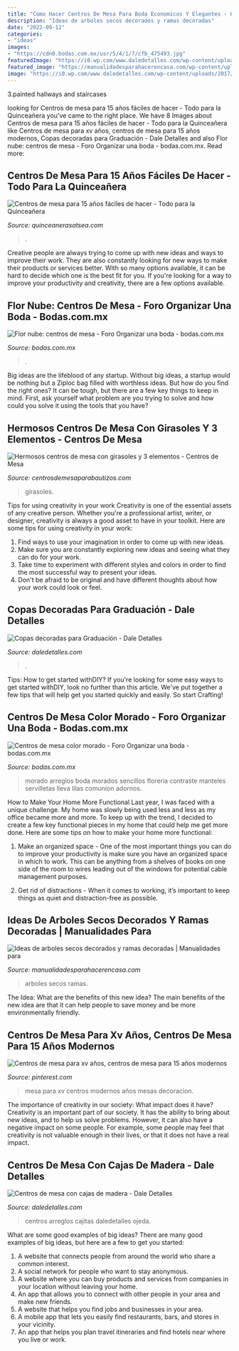 ```yaml
---
title: "Como Hacer Centros De Mesa Para Boda Economicos Y Elegantes - Hermosos Centros De Mesa Con Girasoles Y 3 Elementos"
description: "Ideas de arboles secos decorados y ramas decoradas"
date: "2022-09-12"
categories:
- "ideas"
images:
- "https://cdn0.bodas.com.mx/usr/5/4/1/7/cfb_475493.jpg"
featuredImage: "https://i0.wp.com/www.daledetalles.com/wp-content/uploads/2017/05/centros-de-mesa-con-cajas-de-madera18.jpg"
featured_image: "https://manualidadesparahacerencasa.com/wp-content/uploads/2017/03/arboles-secos-decorados-para-baby-shower.jpg"
image: "https://i0.wp.com/www.daledetalles.com/wp-content/uploads/2017/05/centros-de-mesa-con-cajas-de-madera18.jpg"
---
```



3.painted hallways and staircases

	

		
looking for Centros de mesa para 15 años fáciles de hacer - Todo para la Quinceañera you've came to the right place. We have 8 Images about Centros de mesa para 15 años fáciles de hacer - Todo para la Quinceañera like Centros de mesa para xv años, centros de mesa para 15 años modernos, Copas decoradas para Graduación - Dale Detalles and also Flor nube: centros de mesa - Foro Organizar una boda - bodas.com.mx. Read more:
		
    
## Centros De Mesa Para 15 Años Fáciles De Hacer - Todo Para La Quinceañera

<img loading=lazy src="http://quinceanerasatsea.com/wp-content/uploads/2016/11/centros-de-mesa-para-15-años-faciles-de-hacer1.jpg" onerror="this.onerror=null;this.src='https://tse3.mm.bing.net/th?id=OIP.ozredyvBv6ubj5Mu4C2TawAAAA&amp;pid=15.1';" alt="Centros de mesa para 15 años fáciles de hacer - Todo para la Quinceañera">

_Source: quinceanerasatsea.com_

>. 

	

Creative people are always trying to come up with new ideas and ways to improve their work. They are also constantly looking for new ways to make their products or services better. With so many options available, it can be hard to decide which one is the best fit for you. If you're looking for a way to improve your productivity and creativity, there are a few options available.

    
## Flor Nube: Centros De Mesa - Foro Organizar Una Boda - Bodas.com.mx

<img loading=lazy src="https://cdn0.bodas.com.mx/usr/6/0/0/9/cfb_642775.jpg" onerror="this.onerror=null;this.src='https://tse3.mm.bing.net/th?id=OIP.NnLX6YjRE8oxhr1FQImfWAAAAA&amp;pid=15.1';" alt="Flor nube: centros de mesa - Foro Organizar una boda - bodas.com.mx">

_Source: bodas.com.mx_

>. 

	

Big ideas are the lifeblood of any startup. Without big ideas, a startup would be nothing but a Ziploc bag filled with worthless ideas. But how do you find the right ones? It can be tough, but there are a few key things to keep in mind. First, ask yourself what problem are you trying to solve and how could you solve it using the tools that you have?

    
## Hermosos Centros De Mesa Con Girasoles Y 3 Elementos - Centros De Mesa

<img loading=lazy src="https://centrosdemesaparabautizos.com/wp-content/uploads/2019/01/centros-de-mesa-con-girasoles-elegantes.jpg" onerror="this.onerror=null;this.src='https://tse1.mm.bing.net/th?id=OIP.Fq_GNr4-AcQ53eTdDSKXBQAAAA&amp;pid=15.1';" alt="Hermosos centros de mesa con girasoles y 3 elementos - Centros de Mesa">

_Source: centrosdemesaparabautizos.com_

>girasoles. 

	

Tips for using creativity in your work
Creativity is one of the essential assets of any creative person. Whether you're a professional artist, writer, or designer, creativity is always a good asset to have in your toolkit. Here are some tips for using creativity in your work:
1. Find ways to use your imagination in order to come up with new ideas.
2. Make sure you are constantly exploring new ideas and seeing what they can do for your work.
3. Take time to experiment with different styles and colors in order to find the most successful way to present your ideas.
4. Don't be afraid to be original and have different thoughts about how your work could look or feel.

    
## Copas Decoradas Para Graduación - Dale Detalles

<img loading=lazy src="https://i2.wp.com/www.daledetalles.com/wp-content/uploads/2016/04/copa-para-graduacion2.jpg?resize=540%2C720" onerror="this.onerror=null;this.src='https://tse3.mm.bing.net/th?id=OIP.lUQMiWnwLV8VxbbxlqMpvAHaJ4&amp;pid=15.1';" alt="Copas decoradas para Graduación - Dale Detalles">

_Source: daledetalles.com_

>. 

	

Tips: How to get started withDIY?
If you're looking for some easy ways to get started withDIY, look no further than this article. We've put together a few tips that will help get you started quickly and easily. So start Crafting!

    
## Centros De Mesa Color Morado - Foro Organizar Una Boda - Bodas.com.mx

<img loading=lazy src="https://cdn0.bodas.com.mx/usr/5/4/1/7/cfb_475493.jpg" onerror="this.onerror=null;this.src='https://tse4.mm.bing.net/th?id=OIP.MtmyEt07CdBs03tCXShd4QAAAA&amp;pid=15.1';" alt="Centros de mesa color morado - Foro Organizar una boda - bodas.com.mx">

_Source: bodas.com.mx_

>morado arreglos boda morados sencillos floreria contraste manteles servilletas lleva lilas comunion adornos. 

	

How to Make Your Home More Functional
Last year, I was faced with a unique challenge. My home was slowly being used less and less as my office became more and more. To keep up with the trend, I decided to create a few key functional pieces in my home that could help me get more done. Here are some tips on how to make your home more functional: 
1. Make an organized space - One of the most important things you can do to improve your productivity is make sure you have an organized space in which to work. This can be anything from a shelves of books on one side of the room to wires leading out of the windows for potential cable management purposes. 

2. Get rid of distractions - When it comes to working, it’s important to keep things as quiet and distraction-free as possible.

    
## Ideas De Arboles Secos Decorados Y Ramas Decoradas | Manualidades Para

<img loading=lazy src="https://manualidadesparahacerencasa.com/wp-content/uploads/2017/03/arboles-secos-decorados-para-baby-shower.jpg" onerror="this.onerror=null;this.src='https://tse4.mm.bing.net/th?id=OIP.vlwNrKUrk8PPyu-zo4vmGQAAAA&amp;pid=15.1';" alt="Ideas de arboles secos decorados y ramas decoradas | Manualidades para">

_Source: manualidadesparahacerencasa.com_

>arboles secos ramas. 

	

The Idea: What are the benefits of this new idea?
The main benefits of the new idea are that it can help people to save money and be more environmentally friendly.

    
## Centros De Mesa Para Xv Años, Centros De Mesa Para 15 Años Modernos

<img loading=lazy src="https://i.pinimg.com/736x/55/aa/78/55aa78ad2d83c47971314fbc34f1258c.jpg" onerror="this.onerror=null;this.src='https://tse3.mm.bing.net/th?id=OIP.M-OYxKM7N2e-WLgMnKliKwHaLI&amp;pid=15.1';" alt="Centros de mesa para xv años, centros de mesa para 15 años modernos">

_Source: pinterest.com_

>mesa para xv centros modernos años mesas decoracion. 

	

The importance of creativity in our society: What impact does it have?
Creativity is an important part of our society. It has the ability to bring about new ideas, and to help us solve problems. However, it can also have a negative impact on some people. For example, some people may feel that creativity is not valuable enough in their lives, or that it does not have a real impact.

    
## Centros De Mesa Con Cajas De Madera - Dale Detalles

<img loading=lazy src="https://i0.wp.com/www.daledetalles.com/wp-content/uploads/2017/05/centros-de-mesa-con-cajas-de-madera18.jpg" onerror="this.onerror=null;this.src='https://tse3.mm.bing.net/th?id=OIP.uuo3e7pe6Rwy_GF0_hqopAHaE8&amp;pid=15.1';" alt="Centros de mesa con cajas de madera - Dale Detalles">

_Source: daledetalles.com_

>centros arreglos cajitas daledetalles ojeda. 

	

What are some good examples of big ideas?
There are many good examples of big ideas, but here are a few to get you started:
1. A website that connects people from around the world who share a common interest. 
2. A social network for people who want to stay anonymous. 
3. A website where you can buy products and services from companies in your location without leaving your home. 
4. An app that allows you to connect with other people in your area and make new friends. 
5. A website that helps you find jobs and businesses in your area. 
6. A mobile app that lets you easily find restaurants, bars, and stores in your vicinity. 
7. An app that helps you plan travel itineraries and find hotels near where you live or work.

